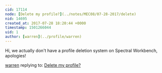 ```yaml
---
cid: 17114
node: [Delete my profile?](../notes/MEC08/07-28-2017/delete)
nid: 14695
created_at: 2017-07-28 18:20:44 +0000
timestamp: 1501266044
uid: 1
author: [warren](../profile/warren)
---
```


Hi, we actually don't have a profile deletion system on Spectral Workbench, apologies! 

[warren](../profile/warren) replying to: [Delete my profile?](../notes/MEC08/07-28-2017/delete)

